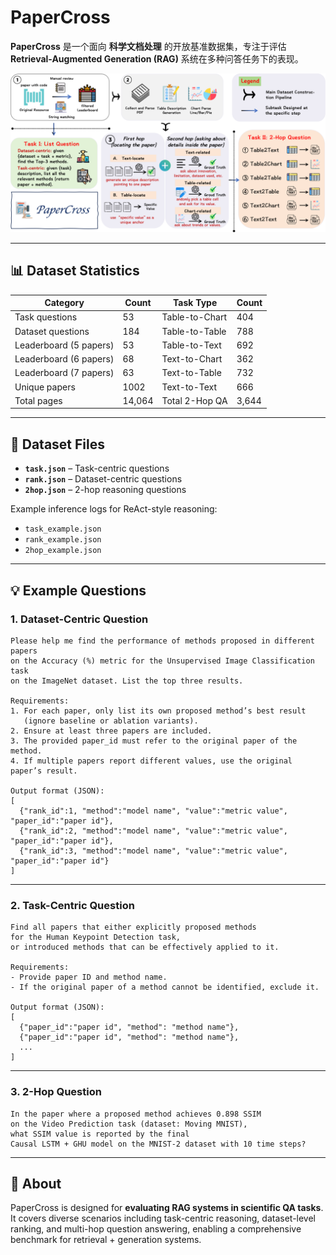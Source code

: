 # PaperCross

**PaperCross** 是一个面向 **科学文档处理** 的开放基准数据集，专注于评估 **Retrieval-Augmented Generation (RAG)** 系统在多种问答任务下的表现。  

![](main.png)

---

## 📊 Dataset Statistics

| Category              | Count | Task Type         | Count |
|-----------------------|-------|-------------------|-------|
| Task questions        | 53    | Table-to-Chart    | 404   |
| Dataset questions     | 184   | Table-to-Table    | 788   |
| Leaderboard (5 papers) | 53    | Table-to-Text     | 692   |
| Leaderboard (6 papers) | 68    | Text-to-Chart     | 362   |
| Leaderboard (7 papers) | 63    | Text-to-Table     | 732   |
| Unique papers         | 1002  | Text-to-Text      | 666   |
| Total pages           | 14,064| Total 2-Hop QA    | 3,644 |

---

## 📂 Dataset Files

- **`task.json`** – Task-centric questions  
- **`rank.json`** – Dataset-centric questions  
- **`2hop.json`** – 2-hop reasoning questions  

Example inference logs for ReAct-style reasoning:

- `task_example.json`  
- `rank_example.json`  
- `2hop_example.json`  

---

## 💡 Example Questions

### 1. Dataset-Centric Question
```text
Please help me find the performance of methods proposed in different papers 
on the Accuracy (%) metric for the Unsupervised Image Classification task 
on the ImageNet dataset. List the top three results.

Requirements:
1. For each paper, only list its own proposed method’s best result 
   (ignore baseline or ablation variants).
2. Ensure at least three papers are included.
3. The provided paper_id must refer to the original paper of the method.
4. If multiple papers report different values, use the original paper’s result.

Output format (JSON):
[
  {"rank_id":1, "method":"model name", "value":"metric value", "paper_id":"paper id"},
  {"rank_id":2, "method":"model name", "value":"metric value", "paper_id":"paper id"},
  {"rank_id":3, "method":"model name", "value":"metric value", "paper_id":"paper id"}
]
```

---

### 2. Task-Centric Question
```text
Find all papers that either explicitly proposed methods 
for the Human Keypoint Detection task, 
or introduced methods that can be effectively applied to it. 

Requirements:
- Provide paper ID and method name.
- If the original paper of a method cannot be identified, exclude it.

Output format (JSON):
[
  {"paper_id":"paper id", "method": "method name"},
  {"paper_id":"paper id", "method": "method name"},
  ...
]
```

---

### 3. 2-Hop Question
```text
In the paper where a proposed method achieves 0.898 SSIM 
on the Video Prediction task (dataset: Moving MNIST), 
what SSIM value is reported by the final 
Causal LSTM + GHU model on the MNIST-2 dataset with 10 time steps?
```


---

## 📑 About
PaperCross is designed for **evaluating RAG systems in scientific QA tasks**.  
It covers diverse scenarios including task-centric reasoning, dataset-level ranking, and multi-hop question answering, enabling a comprehensive benchmark for retrieval + generation systems.  
